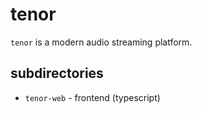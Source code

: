 # tenor

`tenor` is a modern audio streaming platform.

## subdirectories

- `tenor-web` - frontend (typescript)
